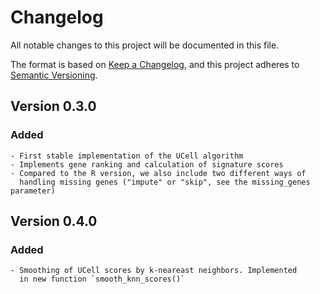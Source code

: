 # Changelog

All notable changes to this project will be documented in this file.

The format is based on [Keep a Changelog][],
and this project adheres to [Semantic Versioning][].

[keep a changelog]: https://keepachangelog.com/en/1.0.0/
[semantic versioning]: https://semver.org/spec/v2.0.0.html

## Version 0.3.0

### Added

	- First stable implementation of the UCell algorithm
	- Implements gene ranking and calculation of signature scores
	- Compared to the R version, we also include two different ways of 
	  handling missing genes ("impute" or "skip", see the missing_genes parameter)

## Version 0.4.0

### Added

	- Smoothing of UCell scores by k-neareast neighbors. Implemented 
	  in new function `smooth_knn_scores()`
